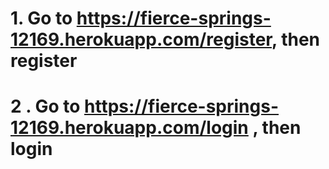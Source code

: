 # 1. Go to https://fierce-springs-12169.herokuapp.com/register, then register
# 2 . Go to https://fierce-springs-12169.herokuapp.com/login , then login

